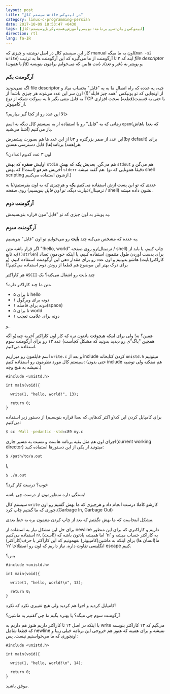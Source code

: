 ```yaml
---
layout: post
title: "سیستم کال write در لینوکس"
category: linux-c-programming-persian
date: 2017-10-09 18:53:47 +0430
tags: [لینوکس,زبان-سی,برنامه-نویسی,آموزش,هسته,کرنل,سیستم-کال]
direction: rtl
lang: fa-IR
---
```


کار این سیستم کال در اصل *نوشتنه* و چیزی که manual اون به ما
 میگه(`man -s2 write`) اینه که ۳ تا آرگومنت از ما می‌گیره که این آرگومنت ها
 به ترتیب *file descriptor* (یا همون *fd*) و *پوینتر به بافر* و *تعداد
 بایت ها*یین که می‌خوایم برامون بنویسه.

### آرگومنت یکم

اگه نمی‌دونید file descriptor چیه، یه عدده که راه اتصال ما به یه "فایل"
 بحساب میاد و از اونجایی که تو یونیکس "همه چیز فایله"(!) اون سر این عدد
 می‌تونه هر چیزی باشه! از یه فایل متنی بگیر تا یه سوکت شبکه از نوع TCP یا
 حتی یه قسمت(قطعه) سخت افزاری از کامپیوتر.

حالا این عدد رو از کجا گیر میاریم؟

زمانی که یه "فایل" رو با استفاده از یه سیستم کال دیگه به اسم `open`(که بعدا
 باهاش آشنا می‌شید) باز می‌کنیم.

این عدد از صفر بزرگتره و ۳تا از این عدد ها هم بصورت پیشفرض(by default) برای
 هر(همه) برنامه(ها) قابل دسترسی هستن.

اون ۳ عدد کدوم اعدادن؟

اولیش **صفر**ه که بهش `stdin` هم می‌گن. بعدیش **یک**ه که بهش `stdout` هم می‌گن
 و آخریش هم **دو** (است!) که بهش `stderr` هم گفته میشه. (دقیقا همونایی که
 تو shell scripting ازشون استفاده می‌کنیم.)

عددی که تو این پست ازش استفاده می‌کنیم **یک**ه و هرچیزی که به اون بفرستیم(یا
 به عبارت دیگه، *تو اون فایل بنویسیم*) روی صفحه(ترمینال / shell) نشون داده
 میشه.


### آرگومنت دوم

یه پوینتر به اون چیزی که تو "فایل"مون قراره بنویسیمش.

### آرگومنت سوم

یه عدده که مشخص می‌کنه چند **بایت**‌ رو می‌خوایم تو اون "فایل" بنویسیم.

اگر قرار باشه متن "!hello, world" رو روی صفحه(ترمینال / shell) چاپ کنیم، یا
 باید از یه تابع(`()strlen`) برای بدست آوردن طول متنمون استفاده کنیم، یا
 اینکه خودمون تعداد کاراکتر(بایت) هاشو بدونیم و اون عدد رو برای مقدار دهی
 این آرگومنت استفاده کنیم. (و برای درک بهتر این موضوع هم قطعا از روش دوم
 استفاده می‌کنیم!)

هر کاراکتر `ASCII` چند بایت رو اشغال می‌کنه؟ یک

متن ما چند کاراکتر داره؟

 - ۵ تا برای hello
 - ۱ دونه برای ویرگول
 - ۱ دونه برای فاصله(space)
 - ۵ تا برای world
 - ۱ دونه برای علامت تعجب

و..

همین؟ نه! ولی برای اینکه هیچوقت یادتون نره که کار اون کاراکتر آخریه چیه(و
 اگه همچین "باگ"ی رو دیدید بدونید که مشکل کجاست) عدد ۱۳ رو برای آرگومنت
 سوم استفاده می‌کنیم.

اسم فایلمون رو میزاریم `write.c` و بعد از include کردن کتابخانه `unistd.h`
 میتونیم سیستم کال مورد نظرمون رو استفاده کنیم: (حتی بدون include هم ممکنه
 ولی توصیه نمیشه به هیچ وجه.)

```c_cpp
#include <unistd.h>

int main(void){

  write(1, "hello, world!", 13);

  return 0; 
}
```

برای کامپایل کردن این کد(و اکثر کدهایی که بعدا قراره بنویسیم) از دستور زیر
 استفاده می‌کنیم:

```sh
$ cc -Wall -pedantic -std=c89 my.c
```

اجرای اون هم مثل بقیه برنامه هاست و نسبت به مسیر
 جاری(current working director) میتونید از یکی از این دستورها استفاده کنید:

```sh
$ /path/to/a.out
```

یا

```sh
$ ./a.out
```

خوب؟ درست کار کرد؟

بستگی داره منظورمون از درست چی باشه!

سیستم کال `write` کارشو کاملا درست انجام داد و هرچیزی که ما بهش گفتیم
 رو اون جوری که ما گفتیم چاپ کرد.(Garbage In, Garbage Out)

مشکل اینجاست که ما بهش نگفتیم که بعد از چاپ کردن متنمون بره به خط بعدی.

برای حل این مشکل نیاز به استفاده از newline داریم و کاراکتری که برای این
 منظور استفاده می‌کنیم `n\` (است!) اما همیشه یادتون باشه که 'n\' یه کاراکتر
 حساب میشه و ما(انسان ها) برای اینکه به ماشین(کامپیوتر) بفهمونیم که این کاراکتر
 با حرف(کاراکتر) 'n' انگلیسی تفاوت داره، نیاز داریم که اون رو اصطلاحا escape کنیم.

پس؟

```c_cpp
#include <unistd.h>

int main(void){

  write(1, "hello, world!\n", 13);

  return 0; 
}
```

کامپایل کردید و اجرا هم کردید ولی هیچ تغییری نکرد که نکرد!

آرگومنت سوم چی میگه؟ یا بهتره بگیم *ما چی گفتیم* به ماشین؟

با اینکه در اصل ۱۴ تا کاراکتر داریم هنوز هم داریم به write می‌گیم که ۱۳ کاراکتر
 بنویسه که قطعا شامل newline نمیشه و برای همینه که هنوز هم خروجی این برنامه
 خیلی زیبا و اونجوری که ما می‌خواستیم نیست. پس:


```c_cpp
#include <unistd.h>

int main(void){

  write(1, "hello, world!\n", 14);

  return 0; 
}
```

موفق باشید.